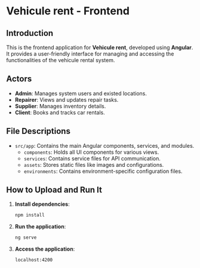 # Vehicule rent - Frontend

## Introduction
This is the frontend application for **Vehicule rent**, developed using **Angular**. It provides a user-friendly interface for managing and accessing the functionalities of the vehicule rental system.

## Actors
- **Admin**: Manages system users and existed locations.
- **Repairer**: Views and updates repair tasks.
- **Supplier**: Manages inventory details.
- **Client**: Books and tracks car rentals.

## File Descriptions
- `src/app`: Contains the main Angular components, services, and modules.
  - `components`: Holds all UI components for various views.
  - `services`: Contains service files for API communication.
  - `assets`: Stores static files like images and configurations.
  - `environments`: Contains environment-specific configuration files.

## How to Upload and Run It

1. **Install dependencies**:
   ```bash
   npm install

2. **Run the application**:
   ```bash
   ng serve

3. **Access the application**:
   ```bash
   localhost:4200
